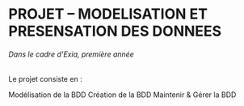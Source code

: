 # PROJET – MODELISATION ET PRESENSATION DES DONNEES

###### Dans le cadre d'Exia, première année

Le projet consiste en :

Modélisation de la BDD
Création de la BDD
Maintenir & Gérer la BDD





